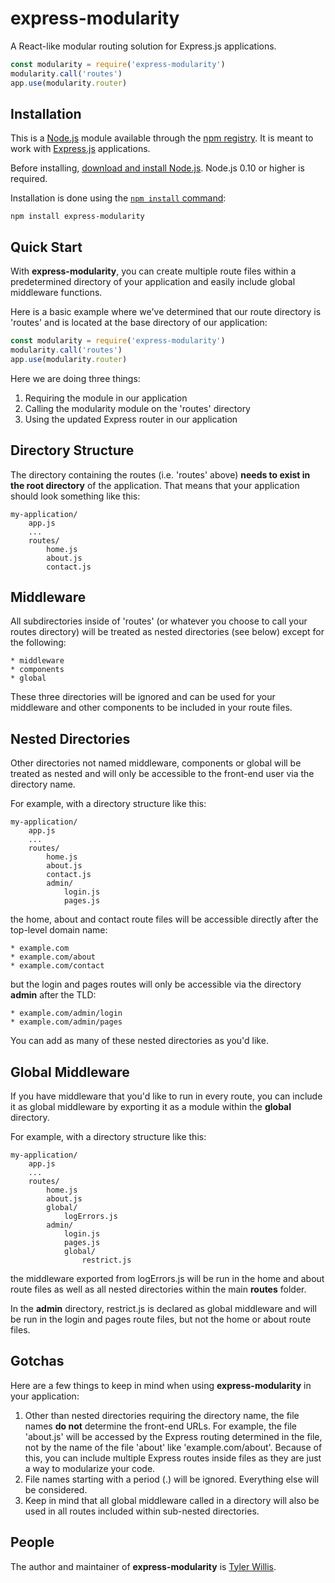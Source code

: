 # express-modularity

A React-like modular routing solution for Express.js applications.

```javascript
const modularity = require('express-modularity')
modularity.call('routes')
app.use(modularity.router)
```

## Installation

This is a [Node.js](https://nodejs.org/en/) module available through the [npm registry](https://www.npmjs.com/). It is meant to work with [Express.js](https://expressjs.com/) applications.

Before installing, [download and install Node.js](https://nodejs.org/en/download/). Node.js 0.10 or higher is required.

Installation is done using the [`npm install` command](https://docs.npmjs.com/getting-started/installing-npm-packages-locally):

```
npm install express-modularity
```

## Quick Start

With **express-modularity**, you can create multiple route files within a predetermined directory of your application and easily include global middleware functions.

Here is a basic example where we've determined that our route directory is 'routes' and is located at the base directory of our application:

```javascript
const modularity = require('express-modularity')
modularity.call('routes')
app.use(modularity.router)
```

Here we are doing three things:

1. Requiring the module in our application
2. Calling the modularity module on the 'routes' directory
3. Using the updated Express router in our application

## Directory Structure

The directory containing the routes (i.e. 'routes' above) **needs to exist in the root directory** of the application. That means that your application should look something like this:

```
my-application/
	app.js
	...
	routes/
		home.js
		about.js
		contact.js
```

## Middleware

All subdirectories inside of 'routes' (or whatever you choose to call your routes directory) will be treated as nested directories (see below) except for the following:

	* middleware
	* components
	* global

These three directories will be ignored and can be used for your middleware and other components to be included in your route files.

## Nested Directories

Other directories not named middleware, components or global will be treated as nested and will only be accessible to the front-end user via the directory name.

For example, with a directory structure like this:

```
my-application/
	app.js
	...
	routes/
		home.js
		about.js
		contact.js
		admin/
			login.js
			pages.js
```

the home, about and contact route files will be accessible directly after the top-level domain name:

	* example.com
	* example.com/about
	* example.com/contact

but the login and pages routes will only be accessible via the directory **admin** after the TLD:

	* example.com/admin/login
	* example.com/admin/pages

You can add as many of these nested directories as you'd like.

## Global Middleware

If you have middleware that you'd like to run in every route, you can include it as global middleware by exporting it as a module within the **global** directory.

For example, with a directory structure like this:

```
my-application/
	app.js
	...
	routes/
		home.js
		about.js
		global/
			logErrors.js
		admin/
			login.js
			pages.js
			global/
				restrict.js
```

the middleware exported from logErrors.js will be run in the home and about route files as well as all nested directories within the main **routes** folder.

In the **admin** directory, restrict.js is declared as global middleware and will be run in the login and pages route files, but not the home or about route files.

## Gotchas

Here are a few things to keep in mind when using **express-modularity** in your application:

1. Other than nested directories requiring the directory name, the file names **do not** determine the front-end URLs. For example, the file 'about.js' will be accessed by the Express routing determined in the file, not by the name of the file 'about' like 'example.com/about'. Because of this, you can include multiple Express routes inside files as they are just a way to modularize your code.
2. File names starting with a period (.) will be ignored. Everything else will be considered.
3. Keep in mind that all global middleware called in a directory will also be used in all routes included within sub-nested directories.

## People

The author and maintainer of **express-modularity** is [Tyler Willis](https://tylerewillis.com).